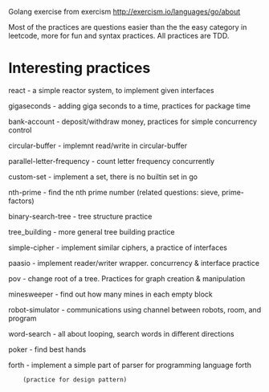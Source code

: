 Golang exercise from exercism http://exercism.io/languages/go/about

Most of the practices are questions easier than the the easy category 
in leetcode, more for fun and syntax practices. 
All practices are TDD.

Interesting practices 
==============================
react - a simple reactor system, to implement given interfaces

gigaseconds - adding giga seconds to a time, practices for package time

bank-account - deposit/withdraw money, practices for simple concurrency control

circular-buffer - implemnt read/write in circular-buffer

parallel-letter-frequency - count letter frequency concurrently

custom-set - implement a set, there is no builtin set in go 

nth-prime - find the nth prime number (related questions: sieve, prime-factors)

binary-search-tree - tree structure practice

tree_building - more general tree building practice

simple-cipher - implement similar ciphers, a practice of interfaces

paasio - implement reader/writer wrapper. concurrency & interface practice

pov - change root of a tree. Practices for graph creation & manipulation 

minesweeper - find out how many mines in each empty block

robot-simulator - communications using channel between robots, room, and program

word-search - all about looping, search words in different directions

poker - find best hands

forth - implement a simple part of parser for programming language forth

        (practice for design pattern)

